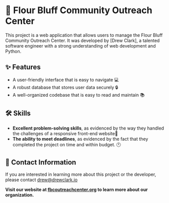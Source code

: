 # 🏢 **Flour Bluff Community Outreach Center** 

This project is a web application that allows users to manage the Flour Bluff Community Outreach Center. It was developed by [Drew Clark], a talented software engineer with a strong understanding of web development and Python.

## ✨ **Features**

* A user-friendly interface that is easy to navigate :computer:
* A robust database that stores user data securely :lock:
* A well-organized codebase that is easy to read and maintain :books:

## 🛠 **Skills**

* **Excellent problem-solving skills**, as evidenced by the way they handled the challenges of a responsive front-end website:brain:
* **The ability to meet deadlines**, as evidenced by the fact that they completed the project on time and within budget. :clock12:

## 🔗 **Contact Information** 

If you are interested in learning more about this project or the developer, please contact drew@drewclark.io

**Visit our website at [fbcoutreachcenter.org](https://fbcoutreachcenter.org) to learn more about our organization.**


